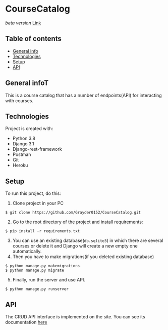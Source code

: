 # CourseCatalog
*beta version* 
[Link](https://coursecatalog-api.herokuapp.com/)
## Table of contents
* [General info](#general-info)
* [Technologies](#technologies)
* [Setup](#setup)
* [API](#api)

## General infoT
This is a course catalog that has a number of endpoints(API) for interacting with courses. 

## Technologies
Project is created with:
* Python 3.8
* Django 3.1
* Django-rest-framework
* Postman
* Git
* Heroku
	
## Setup
To run this project, do this:

1) Clone project in your PC
```
$ git clone https://github.com/Grayder0152/CourseCatalog.git
```
2) Go to the root directory of the project and install requirements:
```
$ pip install -r requirements.txt
```
3) You can use an existing database(`db.sqlite3`) in which there are several courses or delete it and Django will create a new empty one automatically.
4) Then you have to make migrations(if you deleted existing database)
```
$ python manage.py makemigrations
$ python manage.py migrate
```
5) Finally, run the server and use API.
```
$ python manage.py runserver
```
## API
The CRUD API interface is implemented on the site. You can see its documentation [here](https://documenter.getpostman.com/view/14942069/TzJx8bqZ)
